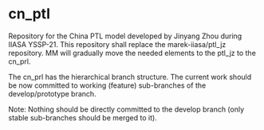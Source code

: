 # cn_ptl
Repository for the China PTL model developed by Jinyang Zhou during IIASA YSSP-21. This repository shall replace the marek-iiasa/ptl_jz repository. MM will gradually move the needed elements to the ptl_jz to the cn_prl.

The cn_prl has the hierarchical branch structure. The current work should be now committed to working (feature) sub-branches of the develop/prototype branch.

Note:  Nothing should be directly committed to the develop branch (only stable sub-branches should be merged to it).
